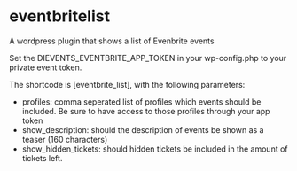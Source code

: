 # eventbritelist
A wordpress plugin that shows a list of Evenbrite events

Set the DIEVENTS_EVENTBRITE_APP_TOKEN in your wp-config.php to your private event token.

The shortcode is [eventbrite_list], with the following parameters:
* profiles: comma seperated list of profiles which events should be included. Be sure to have access to those profiles through your app token
* show_description: should the description of events be shown as a teaser (160 characters)
* show_hidden_tickets: should hidden tickets be included in the amount of tickets left.
